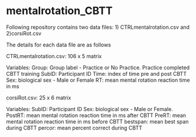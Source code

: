 # mentalrotation_CBTT

Following repository contains two data files: 1) CTRLmentalrotation.csv and 2)corsiRot.csv

The details for each data file are as follows

CTRLmentalrotation.csv: 106 x 5 matrix

Variables:
Group: Group label - Practice or No Practice. Practice completed CBTT training
SubID: Participant ID
Time: index of time pre and post CBTT
Sex: biological sex - Male or Female
RT: mean mental rotation reaction time in ms

corsiRot.csv: 25 x 6 matrix

Variables:
SubID: Participant ID
Sex: biological sex - Male or Female.
PostRT: mean mental rotation reaction time in ms after CBTT
PreRT: mean mental rotation reaction time in ms before CBTT
bestspan: mean best span during CBTT
percor: mean percent correct during CBTT

